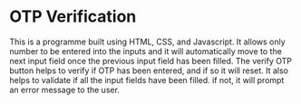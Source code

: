 # OTP Verification
This is a programme built using HTML, CSS, and Javascript. It allows only number to be entered into the inputs and it will automatically move to the next input field once the previous input field has been filled. The verify OTP button helps to verify if OTP has been entered, and if so it will reset. It also helps to validate if all the input fields have been filled. if not, it will prompt an error message to the user.